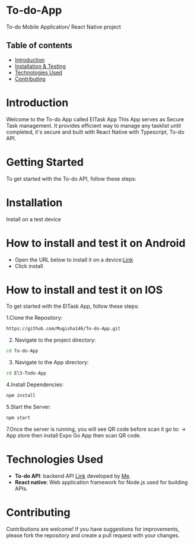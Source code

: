 # To-do-App
To-do Mobile Application/ React Native project

## Table of contents

- [Introduction](#introduction)
- [Installation & Testing](#installation)
- [Technologies Used](#technologies-used)
- [Contributing](#contributing)

# Introduction
  
Welcome to the To-do App called ElTask App This App serves as Secure Task management. It provides efficient way to manage any tasklist until completed, it's secure and built with React Native with Typescript, To-do API.

# Getting Started
To get started with the To-do API, follow these steps:

# Installation

Install on a test device

# How to install and test it on Android

  - Open the URL below to install it on a device:[Link](https://expo.dev/accounts/el3/projects/eltask-app/builds/d6525f2c-79d5-4bf1-b94a-372b68ff8897)
  - Click install

# How to install and test it on IOS

To get started with the ElTask App, follow these steps:

1.Clone the Repository:

```bash
https://github.com/Mugisha146/To-do-App.git
```
2. Navigate to the project directory:

 ```bash
 cd To-do-App
 ```
3. Navigate to the App directory:

 ```bash
 cd El3-Todo-App
 ```
4.Install Dependencies:

```bash
npm install
```

5.Start the Server:

```bash
npm start 
```

7.Once the server is running, you will see QR code before scan it go to: -> App store then install Expo Go App then scan QR code.  

# Technologies Used

- **To-do API**: backend API [Link](https://github.com/Mugisha146/To-do-API) developed by [Me](https://github.com/Mugisha146).
- **React native**: Web application framework for Node.js used for building APIs.

# Contributing

Contributions are welcome! If you have suggestions for improvements, please fork the repository and create a pull request with your changes.

